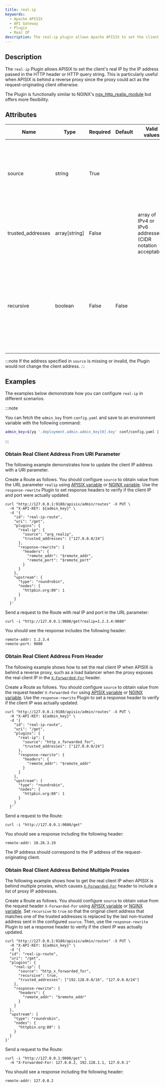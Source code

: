 ```yaml
---
title: real-ip
keywords:
  - Apache APISIX
  - API Gateway
  - Plugin
  - Real IP
description: The real-ip plugin allows Apache APISIX to set the client's real IP by the IP address passed in the HTTP header or HTTP query string.
---
```


<!--
#
# Licensed to the Apache Software Foundation (ASF) under one or more
# contributor license agreements.  See the NOTICE file distributed with
# this work for additional information regarding copyright ownership.
# The ASF licenses this file to You under the Apache License, Version 2.0
# (the "License"); you may not use this file except in compliance with
# the License.  You may obtain a copy of the License at
#
#     http://www.apache.org/licenses/LICENSE-2.0
#
# Unless required by applicable law or agreed to in writing, software
# distributed under the License is distributed on an "AS IS" BASIS,
# WITHOUT WARRANTIES OR CONDITIONS OF ANY KIND, either express or implied.
# See the License for the specific language governing permissions and
# limitations under the License.
#
-->

<head>
  <link rel="canonical" href="https://docs.api7.ai/hub/real-ip" />
</head>

## Description

The `real-ip` Plugin allows APISIX to set the client's real IP by the IP address passed in the HTTP header or HTTP query string. This is particularly useful when APISIX is behind a reverse proxy since the proxy could act as the request-originating client otherwise.

The Plugin is functionally similar to NGINX's [ngx_http_realip_module](https://nginx.org/en/docs/http/ngx_http_realip_module.html) but offers more flexibility.

## Attributes

| Name      | Type    | Required | Default | Valid values   | Description   |
|-----------|---------|----------|---------|----------------|---------------|
| source    | string  | True      |     |    |A built-in [APISIX variable](https://apisix.apache.org/docs/apisix/apisix-variable/) or [NGINX variable](https://nginx.org/en/docs/varindex.html), such as `http_x_forwarded_for` or `arg_realip`. The variable value should be a valid IP address that represents the client's real IP address, with an optional port.|
| trusted_addresses | array[string] | False |     | array of IPv4 or IPv6 addresses (CIDR notation acceptable)  | Trusted addresses that are known to send correct replacement addresses. This configuration sets the [`set_real_ip_from`](https://nginx.org/en/docs/http/ngx_http_realip_module.html#set_real_ip_from) directive. |
| recursive  | boolean | False |  False   |    | If false, replace the original client address that matches one of the trusted addresses by the last address sent in the configured `source`.<br>If true, replace the original client address that matches one of the trusted addresses by the last non-trusted address sent in the configured `source`. |

:::note
If the address specified in `source` is missing or invalid, the Plugin would not change the client address.
:::

## Examples

The examples below demonstrate how you can configure `real-ip` in different scenarios.

:::note

You can fetch the `admin_key` from `config.yaml` and save to an environment variable with the following command:

```bash
admin_key=$(yq '.deployment.admin.admin_key[0].key' conf/config.yaml | sed 's/"//g')
```

:::

### Obtain Real Client Address From URI Parameter

The following example demonstrates how to update the client IP address with a URI parameter.

Create a Route as follows. You should configure `source` to obtain value from the URL parameter `realip` using [APISIX variable](https://apisix.apache.org/docs/apisix/apisix-variable/) or [NGINX variable](https://nginx.org/en/docs/varindex.html). Use the `response-rewrite` Plugin to set response headers to verify if the client IP and port were actually updated.

```shell
curl "http://127.0.0.1:9180/apisix/admin/routes" -X PUT \
  -H "X-API-KEY: ${admin_key}" \
  -d '{
    "id": "real-ip-route",
    "uri": "/get",
    "plugins": {
      "real-ip": {
        "source": "arg_realip",
        "trusted_addresses": ["127.0.0.0/24"]
      },
      "response-rewrite": {
        "headers": {
          "remote_addr": "$remote_addr",
          "remote_port": "$remote_port"
        }
      }
    },
    "upstream": {
      "type": "roundrobin",
      "nodes": {
        "httpbin.org:80": 1
      }
    }
  }'
```

Send a request to the Route with real IP and port in the URL parameter:

```shell
curl -i "http://127.0.0.1:9080/get?realip=1.2.3.4:9080"
```

You should see the response includes the following header:

```text
remote-addr: 1.2.3.4
remote-port: 9080
```

### Obtain Real Client Address From Header

The following example shows how to set the real client IP when APISIX is behind a reverse proxy, such as a load balancer when the proxy exposes the real client IP in the [`X-Forwarded-For`](https://developer.mozilla.org/en-US/docs/Web/HTTP/Headers/X-Forwarded-For) header.

Create a Route as follows. You should configure `source` to obtain value from the request header `X-Forwarded-For` using [APISIX variable](https://apisix.apache.org/docs/apisix/apisix-variable/) or [NGINX variable](https://nginx.org/en/docs/varindex.html). Use the `response-rewrite` Plugin to set a response header to verify if the client IP was actually updated.

```shell
curl "http://127.0.0.1:9180/apisix/admin/routes" -X PUT \
  -H "X-API-KEY: ${admin_key}" \
  -d '{
    "id": "real-ip-route",
    "uri": "/get",
    "plugins": {
      "real-ip": {
        "source": "http_x_forwarded_for",
        "trusted_addresses": ["127.0.0.0/24"]
      },
      "response-rewrite": {
        "headers": {
          "remote_addr": "$remote_addr"
        }
      }
    },
    "upstream": {
      "type": "roundrobin",
      "nodes": {
        "httpbin.org:80": 1
      }
    }
  }'
```

Send a request to the Route:

```shell
curl -i "http://127.0.0.1:9080/get"
```

You should see a response including the following header:

```text
remote-addr: 10.26.3.19
```

The IP address should correspond to the IP address of the request-originating client.

### Obtain Real Client Address Behind Multiple Proxies

The following example shows how to get the real client IP when APISIX is behind multiple proxies, which causes [`X-Forwarded-For`](https://developer.mozilla.org/en-US/docs/Web/HTTP/Headers/X-Forwarded-For) header to include a list of proxy IP addresses.

Create a Route as follows. You should configure `source` to obtain value from the request header `X-Forwarded-For` using [APISIX variable](https://apisix.apache.org/docs/apisix/apisix-variable/) or [NGINX variable](https://nginx.org/en/docs/varindex.html). Set `recursive` to `true` so that the original client address that matches one of the trusted addresses is replaced by the last non-trusted address sent in the configured `source`. Then, use the `response-rewrite` Plugin to set a response header to verify if the client IP was actually updated.

```shell
curl "http://127.0.0.1:9180/apisix/admin/routes" -X PUT \
  -H "X-API-KEY: ${admin_key}" \
  -d '{
  "id": "real-ip-route",
  "uri": "/get",
  "plugins": {
    "real-ip": {
      "source": "http_x_forwarded_for",
      "recursive": true,
      "trusted_addresses": ["192.128.0.0/16", "127.0.0.0/24"]
    },
    "response-rewrite": {
      "headers": {
        "remote_addr": "$remote_addr"
      }
    }
  },
  "upstream": {
    "type": "roundrobin",
    "nodes": {
      "httpbin.org:80": 1
    }
  }
}'
```

Send a request to the Route:

```shell
curl -i "http://127.0.0.1:9080/get" \
  -H "X-Forwarded-For: 127.0.0.2, 192.128.1.1, 127.0.0.1"
```

You should see a response including the following header:

```text
remote-addr: 127.0.0.2
```
